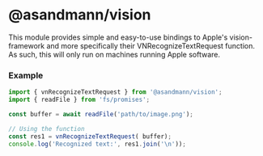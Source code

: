 # @asandmann/vision

This module provides simple and easy-to-use bindings to Apple's vision-framework and more specifically their VNRecognizeTextRequest function. As such, this will only run on machines running Apple software.

### Example

```typescript
import { vnRecognizeTextRequest } from '@asandmann/vision';
import { readFile } from 'fs/promises';

const buffer = await readFile('path/to/image.png');

// Using the function
const res1 = vnRecognizeTextRequest( buffer);
console.log('Recognized text:', res1.join('\n'));

```